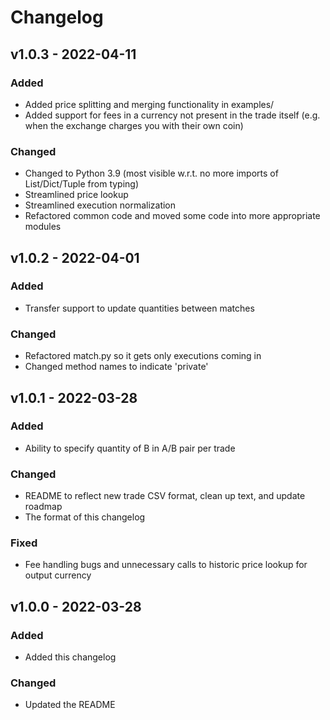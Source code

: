 # Changelog

## v1.0.3 - 2022-04-11

### Added
- Added price splitting and merging functionality in examples/
- Added support for fees in a currency not present in the trade itself (e.g. when the exchange charges you with their own coin)

### Changed
- Changed to Python 3.9 (most visible w.r.t. no more imports of List/Dict/Tuple from typing)
- Streamlined price lookup
- Streamlined execution normalization
- Refactored common code and moved some code into more appropriate modules

## v1.0.2 - 2022-04-01

### Added
- Transfer support to update quantities between matches

### Changed
- Refactored match.py so it gets only executions coming in
- Changed method names to indicate 'private'

## v1.0.1 - 2022-03-28

### Added
- Ability to specify quantity of B in A/B pair per trade

### Changed
- README to reflect new trade CSV format, clean up text, and update roadmap
- The format of this changelog

### Fixed
- Fee handling bugs and unnecessary calls to historic price lookup for output currency

## v1.0.0 - 2022-03-28

### Added
- Added this changelog

### Changed
- Updated the README
